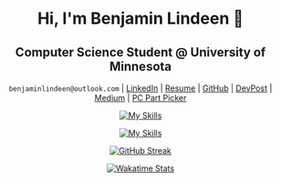 <div align="center">

# Hi, I'm Benjamin Lindeen 👋

## Computer Science Student @ University of Minnesota

`benjaminlindeen@outlook.com` | [LinkedIn](https://www.linkedin.com/in/benjaminlindeen) | [Resume](https://docs.google.com/document/d/1umGJqfcDb26GyK_wBpfdNIRu-HMwFcV4mJjp5U9vrVI/edit?usp=sharing) | [GitHub](https://github.com/BenjaminLindeen) | [DevPost](https://devpost.com/benjaminlindeen?ref_content=user-portfolio&ref_feature=portfolio&ref_medium=global-nav) | [Medium](https://medium.com/@benjaminlindeen) | [PC Part Picker](https://pcpartpicker.com/user/Asian_PC_Guy/saved/)

[![My Skills](https://skillicons.dev/icons?i=python,javascript,r,cpp,java,mysql,c,ruby,ocaml,html,css)](https://skillicons.dev)

[![My Skills](https://skillicons.dev/icons?i=expressjs,nodejs,pug,flask,bootstrap,git,github,docker,latex,linux,bash,wordpress)](https://skillicons.dev)

[![GitHub Streak](https://streak-stats.demolab.com/?user=benjaminlindeen&theme=dark)](https://git.io/streak-stats)

[![Wakatime Stats](https://github-readme-stats.vercel.app/api/wakatime?username=benjaminlindeen&layout=compact&theme=radical)](https://wakatime.com/@benjaminlindeen)

</div>
